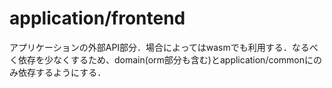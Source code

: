 # application/frontend

アプリケーションの外部API部分．場合によってはwasmでも利用する．なるべく依存を少なくするため、domain(orm部分も含む)とapplication/commonにのみ依存するようにする．
